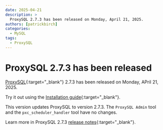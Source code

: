 ```yaml
---
date: 2025-04-21
description: >
  ProxySQL 2.7.3 has been released on Monday, April 21, 2025.
authors: [patrickbirch]
categories:
  - MySQL
tags:
  - ProxySQL
---
```


# ProxySQL 2.7.3 has been released

<!-- more -->

[ProxySQL](https://docs.percona.com/proxysql/){:target="_blank"} 2.7.3 has been released on Monday, APril 21, 2025.

Try it out using the [Installation guide](https://docs.percona.com/proxysql/install-v2.html){:target="_blank"}.

This version updates ProxySQL to version 2.7.3. The `ProxySQL Admin` tool and the `pxc_scheduler_handler` tool have no changes.

Learn more in ProxySQL 2.7.3 [release notes](https://docs.percona.com/proxysql/2.7.3.html){:target="_blank"}.

